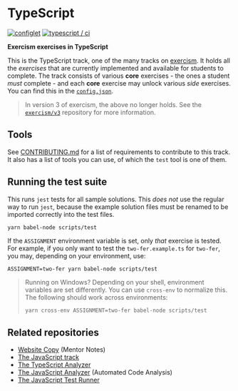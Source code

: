 # TypeScript

[![configlet](https://github.com/exercism/typescript/workflows/configlet/badge.svg)](https://github.com/exercism/typescript/actions?query=workflow%3Aconfiglet) [![typescript / ci](https://github.com/exercism/typescript/workflows/typescript%20/%20master/badge.svg)](https://github.com/exercism/typescript/actions?query=workflow%3A%22typescript+%2F+master%22)

**Exercism exercises in TypeScript**

This is the TypeScript track, one of the many tracks on [exercism][web-exercism]. It holds all the _exercises_ that are currently implemented and available for students to complete. The track consists of various **core** exercises - the ones a student _must_ complete - and each **core** exercise may unlock various _side_ exercises. You can find this in the [`config.json`][file-config].

> In version 3 of exercism, the above no longer holds. See the [`exercism/v3`][git-v3] repository for more information.

## Tools

See [CONTRIBUTING.md][file-contributing] for a list of requirements to contribute to this track. It also has a list of tools you can use, of which the `test` tool is one of them.

## Running the test suite

This runs `jest` tests for all sample solutions. This *does not* use the regular way to run `jest`, because the example solution files must be renamed to be imported correctly into the test files.

```shell
yarn babel-node scripts/test
```

If the `ASSIGNMENT` environment variable is set, only _that_ exercise is tested. For example, if you only want to test the `two-fer.example.ts` for `two-fer`, you may, depending on your environment, use:

```shell
ASSIGNMENT=two-fer yarn babel-node scripts/test
```

> Running on Windows? Depending on your shell, environment variables are set differently. You can use `cross-env` to normalize this. The following should work across environments:
>
> ```bash
> yarn cross-env ASSIGNMENT=two-fer babel-node scripts/test
> ```

## Related repositories

* [Website Copy][git-website-copy] (Mentor Notes)
* [The JavaScript track][git-javascript]
* [The TypeScript Analyzer][git-typescript-analyzer]
* [The JavaScript Analyzer][git-javascript-analyzer] (Automated Code Analysis)
* [The JavaScript Test Runner][git-javascript-test-runner]

[web-exercism]: https://exercism.io
[file-config]: https://github.com/exercism/typescript/blob/master/config.json
[file-contributing]: https://github.com/exercism/typescript/blob/master/CONTRIBUTING.md

[git-javascript]: https://github.com/exercism/javascript
[git-javascript-analyzer]: https://github.com/exercism/javascript-analyzer
[git-javascript-test-runner]: https://github.com/exercism/javascript-test-runner
[git-typescript]: https://github.com/exercism/typescript/
[git-typescript-analyzer]: https://github.com/exercism/typescript-analyzer
[git-v3]: https://github.com/exercism/v3
[git-website-copy]: https://github.com/exercism/website-copy
